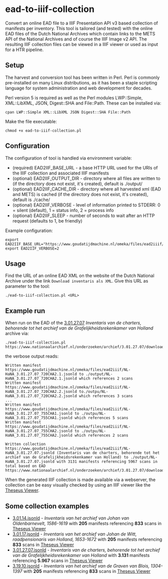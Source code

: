 # ead-to-iiif-collection
Convert an online EAD file to a IIIF Presentation API v3 based collection of manifests per inventory. This tool is tailored (and tested) with the online EAD files of the Dutch National Archives which contain links to the METS API of the National Archives and of course the IIIF Image v2 API.
The resulting IIIF collection files can be viewed in a IIIF viewer or used as input for a HTR pipeline.

## Setup

The harvest and conversion tool has been written in Perl. Perl is commonly pre-installed on many Linux distributions, as it has been a staple scripting language for system administration and web development for decades.

Perl version 5 is required as well as the Perl modules LWP::Simple, XML::LibXML, JSON, Digest::SHA and File::Path. These can be installed via:
```
cpan LWP::Simple XML::LibXML JSON Digest::SHA File::Path
```

Make the file executable:
```
chmod +x ead-to-iiif-collection.pl
```

## Configuration

The configuration of tool is handled via environment variable:

- (required) EAD2IIF_BASE_URL - a base HTTP URL used for the URIs of the IIIF collection and associated IIIF manifests
- (optional) EAD2IIF_OUTPUT_DIR - directory where all files are written to (if the directory does not exist, it's created), default is ./output/
- (optional) EAD2IIF_CACHE_DIR - directory where all harvested xml (EAD and METS) is cached (if the directory does not exist, it's created), default is ./cache/
- (optional) EAD2IIF_VERBOSE - level of information printed to STDERR: 0 = silent (default), 1 = status info, 2 = process info
- (optional) EAD2IIF_SLEEP - number of seconds to wait after an HTTP request (defaults to 1, be friendly)

Example configuration:
```
export EAD2IIF_BASE_URL="https://www.goudatijdmachine.nl/omeka/files/ead2iiif/"
export EAD2IIF_VERBOSE=2
```

## Usage

Find the URL of an online EAD XML on the website of the Dutch National Archive under the link `Download inventaris als XML`. Give this URL as parameter to the tool:
```
./ead-to-iiif-collection.pl <URL>
```

## Example run

When run on the EAD of the [3.01.27.07](https://www.nationaalarchief.nl/onderzoeken/archief/3.01.27.07)  _Inventaris van de charters, behorende tot het archief van de Grafelijkheidsrekenkamer van Holland_ archive via: 
```
./ead-to-iiif-collection.pl https://www.nationaalarchief.nl/onderzoeken/archief/3.01.27.07/download/xml
```

the verbose output reads:
```
Written manifest https://www.goudatijdmachine.nl/omeka/files/ead2iiif/NL-HaNA_3.01.27.07_720CHA2.1.jsonld to ./output/NL-HaNA_3.01.27.07_720CHA2.1.jsonld which references 2 scans
Written manifest https://www.goudatijdmachine.nl/omeka/files/ead2iiif/NL-HaNA_3.01.27.07_720CHA2.2.jsonld to./outpu/NL-HaNA_3.01.27.07_720CHA2.2.jsonld which references 3 scans
...
Written manifest https://www.goudatijdmachine.nl/omeka/files/ead2iiif/NL-HaNA_3.01.27.07_755CHA1.jsonld to ./outpu/NL-HaNA_3.01.27.07_755CHA1.jsonld which references 5 scans
Written manifest https://www.goudatijdmachine.nl/omeka/files/ead2iiif/NL-HaNA_3.01.27.07_755CHA2.jsonld to ./outpu/NL-HaNA_3.01.27.07_755CHA2.jsonld which references 2 scans

Written collection https://www.goudatijdmachine.nl/omeka/files/ead2iiif/NL-HaNA_3.01.27.07.jsonld (Inventaris van de charters, behorende tot het archief van de Grafelijkheidsrekenkamer van Holland) to ./output/NL-HaNA_3.01.27.07.jsonld with 3131 manifests referencing 5967 scans in total based on EAD https://www.nationaalarchief.nl/onderzoeken/archief/3.01.27.07/download/xml
```

When the generated IIIF collection is made available via a webserver, the collection can be easy visually checked by using an IIIF viewer like the [Theseus Viewer](https://theseusviewer.org/).

## Some collection examples

- [3.01.14.jsonld](https://www.goudatijdmachine.nl/omeka/files/ead2iiif/NL-HaNA_3.01.14.jsonld) - _Inventaris van het archief van Johan van Oldenbarnevelt, 1586-1619_ with **205** manifests referencing **833** scans in [Theseus Viewer](https://theseusviewer.org/?iiif-content=https://www.goudatijdmachine.nl/omeka/files/ead2iiif/NL-HaNA_3.01.14.jsonld)
- [3.01.17.jsonld](https://www.goudatijdmachine.nl/omeka/files/ead2iiif/NL-HaNA_3.01.17.jsonld) - _Inventaris van het archief van Johan de Witt, raadpensionaris van Holland, 1653-1672_ with **205** manifests referencing **833** scans in [Theseus Viewer](https://theseusviewer.org/?iiif-content=https://www.goudatijdmachine.nl/omeka/files/ead2iiif/NL-HaNA_3.01.17.jsonld)
- [3.01.27.07.jsonld](https://www.goudatijdmachine.nl/omeka/files/ead2iiif/NL-HaNA_3.01.27.07.jsonld) - _Inventaris van de charters, behorende tot het archief van de Grafelijkheidsrekenkamer van Holland_ with **3.131** manifests referencing **5.967** scans in [Theseus Viewer](https://theseusviewer.org/?iiif-content=https://www.goudatijdmachine.nl/omeka/files/ead2iiif/NL-HaNA_3.01.27.07.jsonld)
- [3.19.10.jsonld](https://www.goudatijdmachine.nl/omeka/files/ead2iiif/NL-HaNA_3.19.10.jsonld) - _Inventaris van het archief van de Graven van Blois, 1304-1397_ with **205** manifests referencing **833** scans in [Theseus Viewer](https://theseusviewer.org/?iiif-content=https://www.goudatijdmachine.nl/omeka/files/ead2iiif/NL-HaNA_3.19.10.jsonld)
